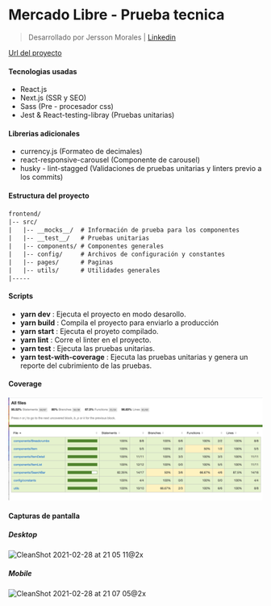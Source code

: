 # Mercado Libre - Prueba tecnica

> Desarrollado por Jersson Morales | [Linkedin](https://www.linkedin.com/in/jersson-stiven-morales-alza-022115183/)

[Url del proyecto](https://mercado-libre-frontend.vercel.app/)

#### Tecnologias usadas

- React.js
- Next.js (SSR y SEO) 
- Sass (Pre - procesador css)
- Jest & React-testing-libray (Pruebas unitarias)

#### Librerias adicionales

- currency.js (Formateo de decimales)
- react-responsive-carousel (Componente de carousel) 
- husky - lint-stagged (Validaciones de pruebas unitarias y linters previo a los commits)

#### Estructura  del proyecto

    frontend/
    |-- src/
    |   |-- __mocks__/  # Información de prueba para los componentes
    |   |-- __test__/   # Pruebas unitarias
    |   |-- components/ # Componentes generales
    |   |-- config/     # Archivos de configuración y constantes
    |   |-- pages/      # Paginas
    |   |-- utils/      # Utilidades generales
    |-----

#### Scripts

-  **yarn dev** : Ejecuta el proyecto en modo desarollo.
-  **yarn build** : Compila el proyecto para enviarlo a producción
-  **yarn start** : Ejecuta el proyeto compilado.
-  **yarn lint** : Corre el linter en el proyecto.
-  **yarn test** : Ejecuta las pruebas unitarias.
-  **yarn test-with-coverage** : Ejecuta las pruebas unitarias y genera un reporte del cubrimiento
    de las pruebas.


#### Coverage
![coverage](./coverage.png)

#### Capturas de pantalla

##### Desktop
<img width="1185" alt="CleanShot 2021-02-28 at 21 05 11@2x" src="https://user-images.githubusercontent.com/45905864/109443546-d5c95280-7a08-11eb-9820-030623fb7c1c.png">

##### Mobile
<img width="348" alt="CleanShot 2021-02-28 at 21 07 05@2x" src="https://user-images.githubusercontent.com/45905864/109443597-f0033080-7a08-11eb-844d-98ec74733e68.png">
